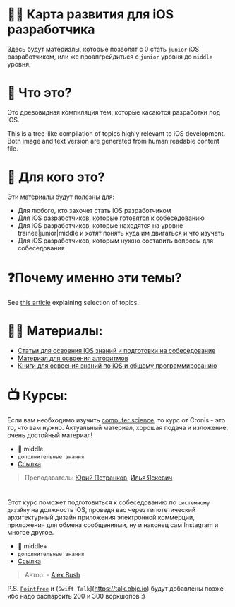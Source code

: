 # 👨‍💻 Карта развития для iOS разработчика

Здесь будут материалы, которые позволят с 0 стать `junior` iOS разработчиком, или же проапгрейдиться с `junior` уровня до `middle` уровня.

# 🤔 Что это?

Это древовидная компиляция тем, которые касаются разработки под iOS.

This is a tree-like compilation of topics highly relevant to iOS development. Both image and text version are generated from human readable content file.

# 👀 Для кого это?

Эти материалы будут полезны для:
* Для любого, кто захочет стать iOS разработчиком
* Для iOS разработчиков, которые готовятся к собеседованию
* Для iOS разработчиков, которые находятся на уровне trainee|junior|middle и хотят понять куда им двигаться и что изучать
* Для iOS разработчиков, которым нужно составить вопросы для собеседования

# ❓Почему именно эти темы?

See [this article](https://medium.com/ios-os-x-development/ios-developer-roadmap-c9a24f413457) explaining selection of topics.

# 👨‍🎓 Материалы:
- [Статьи для освоения iOS знаний и подготовки на собеседование](https://github.com/SomeStay07/iOS-Developer-Roadmap/blob/main/roadmap/Articles.md)
- [Материал для освоения алгоритмов](https://github.com/SomeStay07/iOS-Developer-Roadmap/tree/main/algorithms)
- [Книги для освоения знаний по iOS и общему программированию](https://github.com/SomeStay07/iOS-Developer-Roadmap/blob/main/roadmap/books/Book%20list.md)

# 📺 Курсы:
Если вам необходимо изучить [computer science](https://ru.wikipedia.org/wiki/Информатика), то курс от Cronis - это то, что вам нужно. Актуальный материал, хорошая подача и изложение, очень достойный материал!
- 🧡 middle
- `дополнительные знания`
- [Ссылка](https://cronis.by)
> Преподаватель: [Юрий Петранков](https://cronis.by/yp/), [Илья Яскевич](https://cronis.by/iy/)
#
Этот курс поможет подготовиться к собеседованию по `системному дизайну` на должность iOS, проведя вас через гипотетический архитектурный дизайн приложения электронной коммерции, приложения для обмена сообщениями, ну и наконец сам Instagram и многое другое.
- 🤎 middle+
- `дополнительные знания`
- [Cсылка](https://iosinterviewguide.com/system-design-interview)
> Автор: - [Alex Bush](https://www.linkedin.com/in/alexvbush/)

P.S. [`Pointfree`](https://www.pointfree.co) и (`Swift Talk`](https://talk.objc.io) будут добавлены позже ибо надо распарсить 200 и 300 воркшопов :) 